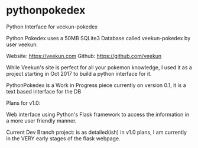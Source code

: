 # pythonpokedex
Python Interface for veekun-pokedex


Python Pokedex uses a 50MB SQLite3 Database called veekun-pokedex by user veekun:

Website: https://veekun.com
Github: https://github.com/veekun

While Veekun's site is perfect for all your pokemon knowledge, I used it as a project starting in Oct 2017 to build a python interface for it. 

PythonPokedex is a Work in Progress piece currently on version 0.1, it is a text based interface for the DB

Plans for v1.0:

Web interface using Python's Flask framework to access the information in a more user friendly manner.


Current Dev Branch project: is as detailed(ish) in v1.0 plans, I am currently in the VERY early stages of the flask webpage. 